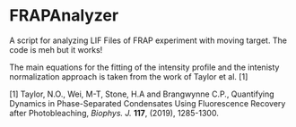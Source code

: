 # FRAPAnalyzer
A script for analyzing LIF Files of FRAP experiment with moving target. The code is meh but it works!

The main equations for the fitting of the intensity profile and the intenisty normalization approach is taken from the work of Taylor et al. [1]

[1] Taylor, N.O., Wei, M-T, Stone, H.A and Brangwynne C.P., Quantifying Dynamics in Phase-Separated Condensates Using Fluorescence Recovery after Photobleaching, *Biophys. J.* **117**, (2019), 1285-1300.

